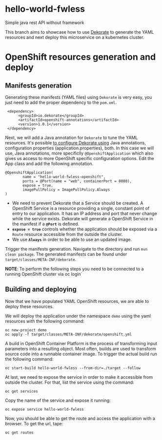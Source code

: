 # hello-world-fwless
Simple java rest API without framework


This branch aims to showcase how to use [Dekorate](https://github.com/dekorateio/dekorate) to generate the YAML resources and next deploy this microservice on a kubernetes cluster.

# OpenShift resources generation and deploy
## Manifests generation
Generating these manifests (YAML files) using `Dekorate` is very easy, you just need to add the proper dependency to the `pom.xml`.

```
 <dependency>
      <groupId>io.dekorate</groupId>
      <artifactId>openshift-annotations</artifactId>
      <version>1.0.1</version>
 </dependency>
```

Next, we will add a Java annotation for `Dekorate` to tune the YAML resources. It's possible [to configure Dekorate using](https://github.com/dekorateio/dekorate#usage) Java annotations, configuration properties (application.properties), both.
In this case we will use, Java annotations, more specificlly  `@OpenshiftApplication` which also gives us access to more OpenShift specific configuration options.
Edit the App class and add the following annotation.

```
@OpenshiftApplication(
        name = "hello-world-fwless-openshift",        
        ports = @Port(name = "web", containerPort = 8080),  
        expose = true, 
        imagePullPolicy = ImagePullPolicy.Always 
)
```
- We need to prevent Dekorate that a Service should be created. A OpenShift Service is a resource providing a single, constant point of entry to our application. It has an IP address and port that never change while the service exists. Dekorate will generate a OpenShift Service in the manifest if a **`@Port`** is defined.
- **`expose = true`** controls whether the application should be exposed via a `Route` resource accessible from the outside the cluster.
- We use **`Always`** in order to be able to use an updated image.

Trigger the manifests generation. Navigate to the directory and run `mvn clean package`. The generated manifests can be found under `target/classes/META-INF/dekorate`.

**NOTE**: To perform the following steps you need to be connected to a running OpenShift cluster via oc login`

## Building and deploying

Now that we have populated YAML OpenShift resources, we are able to deploy these resources.

We will deploy the application under the namespace `demo` using the yaml resources with the following command:
```
oc new-project demo
oc apply -f target/classes/META-INF/dekorate/openshift.yml
```

A build in OpenShift Container Platform is the process of transforming input parameters into a resulting object. Most often, builds are used to transform source code into a runnable container image. 
To trigger the actual build run the following command:
```
oc start-build hello-world-fwless --from-dir=./target --follow
```

At last, we need to expose the service in order to make it accessible from outside the cluster. For that, list the service using the command:
```
oc get services
```

Copy the name of the service and expose it running:

```
oc expose service hello-world-fwless
```

Now, you should be able to get the route and access the application with a browser. To get the url, tape:

```
oc get routes
```


